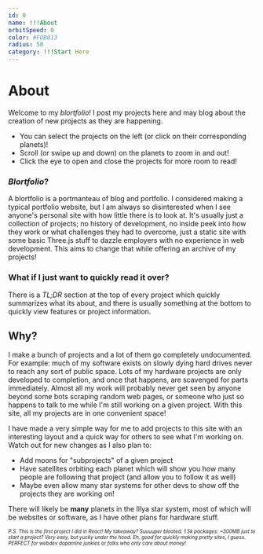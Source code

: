 ```yaml
---
id: 0
name: !!!About
orbitSpeed: 0
color: #FDB813
radius: 50
category: !!!Start Here
---
```

# About

Welcome to my *blortfolio*! I post my projects here and may blog about the creation of new projects as they are happening. 

* You can select the projects on the left (or click on their corresponding planets)! 
* Scroll (or swipe up and down) on the planets to zoom in and out! 
* Click the eye to open and close the projects for more room to read!

### *Blortfolio*?

A blortfolio is a portmanteau of blog and portfolio. I considered making a typical portfolio website, but I am always so disinterested when I see anyone's personal site with how little there is to look at. It's usually just a collection of projects; no history of development, no inside peek into how they work or what challenges they had to overcome, just a static site with some basic Three.js stuff to dazzle employers with no experience in web development. This aims to change that while offering an archive of my projects! 

### What if I just want to quickly read it over?

There is a *TL;DR* section at the top of every project which quickly summarizes what its about, and there is usually something at the bottom to quickly view features or project information.

## Why?

I make a bunch of projects and a lot of them go completely undocumented. For example: much of my software exists on slowly dying hard drives never to reach any sort of public space. Lots of my hardware projects are only developed to completion, and once that happens, are scavenged for parts immediately. Almost all my work will probably never get seen by anyone beyond some bots scraping random web pages, or someone who just so happens to talk to me while I'm still working on a given project. With this site, all my projects are in one convenient space!

I have made a very simple way for me to add projects to this site with an interesting layout and a quick way for others to see what I'm working on. Watch out for new changes as I also plan to:

* Add moons for "subprojects" of a given project
* Have satellites orbiting each planet which will show you how many people are following that project (and allow you to follow it as well)
* Maybe even allow many star systems for other devs to show off the projects they are working on!

There will likely be **many** planets in the Illya star system, most of which will be websites or software, as I have other plans for hardware stuff. 

<font size="1">  
<p style="font-style: italic;">P.S. This is the first project I did in React! My takeaway? Suuuuper bloated. 1.5k packages: ~300MB just to start a project? Very easy, but yucky under the hood. Eh, good for quickly making pretty sites, I guess. PERFECT for webdev dopamine junkies or folks who only care about money!</p>
</font> 